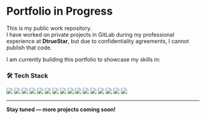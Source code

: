 # Portfolio in Progress

This is my public work repository.  
I have worked on private projects in GitLab during my professional experience at **DtrueStar**, but due to confidentiality agreements, I cannot publish that code.  

I am currently building this portfolio to showcase my skills in:

### 🛠 Tech Stack

<!-- Lenguajes -->
<img src="https://img.shields.io/badge/C-00599C?style=for-the-badge&logo=c&logoColor=white"/>
<img src="https://img.shields.io/badge/C++-00599C?style=for-the-badge&logo=cplusplus&logoColor=white"/>
<img src="https://img.shields.io/badge/C%23-239120?style=for-the-badge&logo=c-sharp&logoColor=white"/>
<img src="https://img.shields.io/badge/Java-007396?style=for-the-badge&logo=java&logoColor=white"/>
<img src="https://img.shields.io/badge/Python-3776AB?style=for-the-badge&logo=python&logoColor=white"/>
<img src="https://img.shields.io/badge/JavaScript-F7DF1E?style=for-the-badge&logo=javascript&logoColor=black"/>
<img src="https://img.shields.io/badge/TypeScript-3178C6?style=for-the-badge&logo=typescript&logoColor=white"/>

<!-- Frameworks y librerías -->
<img src="https://img.shields.io/badge/ASP.NET-512BD4?style=for-the-badge&logo=dotnet&logoColor=white"/>
<img src="https://img.shields.io/badge/Spring_Boot-6DB33F?style=for-the-badge&logo=springboot&logoColor=white"/>
<img src="https://img.shields.io/badge/React-61DAFB?style=for-the-badge&logo=react&logoColor=black"/>
<img src="https://img.shields.io/badge/Next.js-000000?style=for-the-badge&logo=nextdotjs&logoColor=white"/>

<!-- Web -->
<img src="https://img.shields.io/badge/HTML5-E34F26?style=for-the-badge&logo=html5&logoColor=white"/>
<img src="https://img.shields.io/badge/CSS3-1572B6?style=for-the-badge&logo=css3&logoColor=white"/>

<!-- Bases de datos -->
<img src="https://img.shields.io/badge/PostgreSQL-316192?style=for-the-badge&logo=postgresql&logoColor=white"/>
<img src="https://img.shields.io/badge/SQL_Server-CC2927?style=for-the-badge&logo=microsoftsqlserver&logoColor=white"/>
<img src="https://img.shields.io/badge/MongoDB-4EA94B?style=for-the-badge&logo=mongodb&logoColor=white"/>

---

**Stay tuned — more projects coming soon!**
